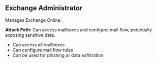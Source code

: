 ## Exchange Administrator

Manages Exchange Online.

**Attack Path:** Can access mailboxes and configure mail flow, potentially exposing sensitive data.

- Can access all mailboxes
- Can configure mail flow rules
- Can be used for phishing or data exfiltration
